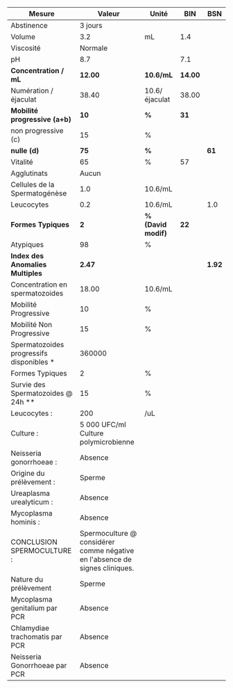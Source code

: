 |                 Mesure                 |                                   Valeur                                  |       Unité       |   BIN   |   BSN  |
|----------------------------------------|---------------------------------------------------------------------------|-------------------|---------|--------|
|               Abstinence               |                                  3 jours                                  |                   |         |        |
|                 Volume                 |                                    3.2                                    |         mL        |   1.4   |        |
|                Viscosité               |                                  Normale                                  |                   |         |        |
|                   pH                   |                                    8.7                                    |                   |   7.1   |        |
|         **Concentration / mL**         |                                 **12.00**                                 |    **10.6/mL**    |**14.00**|        |
|          Numération / éjaculat         |                                   38.40                                   |   10.6/éjaculat   |  38.00  |        |
|     **Mobilité progressive (a+b)**     |                                   **10**                                  |       **%**       |  **31** |        |
|           non progressive (c)          |                                     15                                    |         %         |         |        |
|              **nulle (d)**             |                                   **75**                                  |       **%**       |         | **61** |
|                Vitalité                |                                     65                                    |         %         |    57   |        |
|               Agglutinats              |                                   Aucun                                   |                   |         |        |
|      Cellules de la Spermatogénèse     |                                    1.0                                    |      10.6/mL      |         |        |
|               Leucocytes               |                                    0.2                                    |      10.6/mL      |         |   1.0  |
|           **Formes Typiques**          |                                   **2**                                   |**% (David modif)**|  **22** |        |
|                Atypiques               |                                     98                                    |         %         |         |        |
|    **Index des Anomalies Multiples**   |                                  **2.47**                                 |                   |         |**1.92**|
|     Concentration en spermatozoides    |                                   18.00                                   |      10.6/mL      |         |        |
|          Mobilité Progressive          |                                     10                                    |         %         |         |        |
|        Mobilité Non Progressive        |                                     15                                    |         %         |         |        |
|Spermatozoides progressifs disponibles *|                                   360000                                  |                   |         |        |
|             Formes Typiques            |                                     2                                     |         %         |         |        |
|   Survie des Spermatozoides @ 24h **   |                                     15                                    |         %         |         |        |
|              Leucocytes :              |                                    200                                    |        /uL        |         |        |
|                Culture :               |                    5 000 UFC/ml Culture polymicrobienne                   |                   |         |        |
|         Neisseria gonorrhoeae :        |                                  Absence                                  |                   |         |        |
|        Origine du prélèvement :        |                                   Sperme                                  |                   |         |        |
|        Ureaplasma urealyticum :        |                                  Absence                                  |                   |         |        |
|          Mycoplasma hominis :          |                                  Absence                                  |                   |         |        |
|       CONCLUSION SPERMOCULTURE :       |Spermoculture @ considérer comme négative en l'absence de signes cliniques.|                   |         |        |
|          Nature du prélèvement         |                                   Sperme                                  |                   |         |        |
|      Mycoplasma genitalium par PCR     |                                  Absence                                  |                   |         |        |
|     Chlamydiae trachomatis par PCR     |                                  Absence                                  |                   |         |        |
|      Neisseria Gonorrhoeae par PCR     |                                  Absence                                  |                   |         |        |